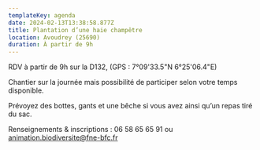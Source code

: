 ```yaml
---
templateKey: agenda
date: 2024-02-13T13:38:58.877Z
title: Plantation d’une haie champêtre
location: Avoudrey (25690)
duration: À partir de 9h
---
```

<!--StartFragment-->

RDV à partir de 9h sur la D132, (GPS : 7°09'33.5"N 6°25'06.4"E)

Chantier sur la journée mais possibilité de participer selon votre temps disponible.

<!--EndFragment--><!--StartFragment-->

Prévoyez des bottes, gants et une bêche si vous avez ainsi qu’un repas tiré du sac.

<!--EndFragment--><!--StartFragment-->

Renseignements & inscriptions : <!--StartFragment-->06 58 65 65 91 ou animation.biodiversite@fne-bfc.fr

<!--EndFragment-->

<!--EndFragment-->
